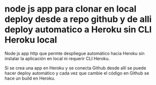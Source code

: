 # node js app para clonar en local deploy desde a repo github y de alli deploy automatico a Heroku sin CLI Heroku local

Node js app http que permte despliegue automático hacia Heroku sin instalar la aplicación en local ni requerir CLI Heroku.

Si se crea una app en Heroku y se conecta Github desde allí se puede hacer deploy automático y cada vez que cambie el código en Github
se hace un build en Heroku. 

